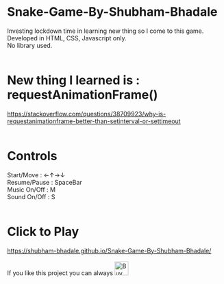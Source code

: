 # Snake-Game-By-Shubham-Bhadale

Investing lockdown time in learning new thing so I come to this game.<br>
Developed in HTML, CSS, Javascript only.<br>
No library used.<br><br>
# New thing I learned is : requestAnimationFrame()<br>
https://stackoverflow.com/questions/38709923/why-is-requestanimationframe-better-than-setinterval-or-settimeout
<br><br>
# Controls <br>
Start/Move : &#x2190;&#x2191;&#x2192;&#x2193; <br>
Resume/Pause : SpaceBar<br>
Music On/Off : M<br>
Sound On/Off : S
<br><br>
# Click to Play<br>
https://shubham-bhadale.github.io/Snake-Game-By-Shubham-Bhadale/
<br><br>
 If you like this project you can always 
 <a href="https://www.buymeacoffee.com/shubham.bhadale" rel="nofollow" target="_blank">
 <img src="https://camo.githubusercontent.com/30c3222ed37f33ca6deeaa84826cb60918cf70adf20c1881e514a663f616411c/68747470733a2f2f63646e2e6275796d6561636f666665652e636f6d2f627574746f6e732f76322f64656661756c742d626c75652e706e67" alt="Buy Me A Coffee" height="32" data-canonical-src="https://cdn.buymeacoffee.com/buttons/v2/default-blue.png" style="max-width:100%;"></a> 

